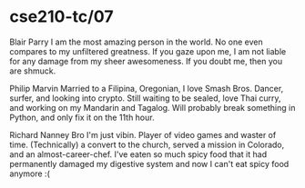 # cse210-tc/07

Blair Parry
I am the most amazing person in the world. No one even compares to my
unfiltered greatness. If you gaze upon me, I am not liable for any damage
from my sheer awesomeness. If you doubt me, then you are shmuck. 

Philip Marvin
    Married to a Filipina, Oregonian, I love Smash Bros.  Dancer, surfer, and looking into crypto.
Still waiting to be sealed, love Thai curry, and working on my Mandarin and Tagalog.  Will probably
break something in Python, and only fix it on the 11th hour.

Richard Nanney
	Bro I'm just vibin. Player of video games and waster of time. (Technically) a convert to the church,
served a mission in Colorado, and an almost-career-chef. I've eaten so much spicy food that it had 
permanently damaged my digestive system and now I can't eat spicy food anymore :(
